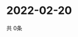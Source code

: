 # 2022-02-20
  共 0条

  <!-- BEGIN -->
  <!-- 最后更新时间Sun Feb 20 2022 09:04:55 GMT+0000 (Coordinated Universal Time) -->
  
  <!-- END -->
  
  